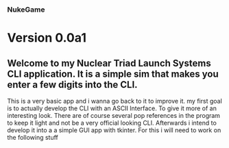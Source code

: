 ### NukeGame
# Version 0.0a1
## Welcome to my Nuclear Triad Launch Systems CLI application. It is a simple sim that makes you enter a few digits into the CLI.
This is a very basic app and i wanna go back to it to improve it. 
my first goal is to actually develop the CLI with an ASCII Interface. To give it more of an interesting look. 
There are of course several pop references in the program to keep it light and not be a very official looking CLI. 
Afterwards i intend to develop it into a a simple GUI app with tkinter. 
For this i will need to work on the following stuff


